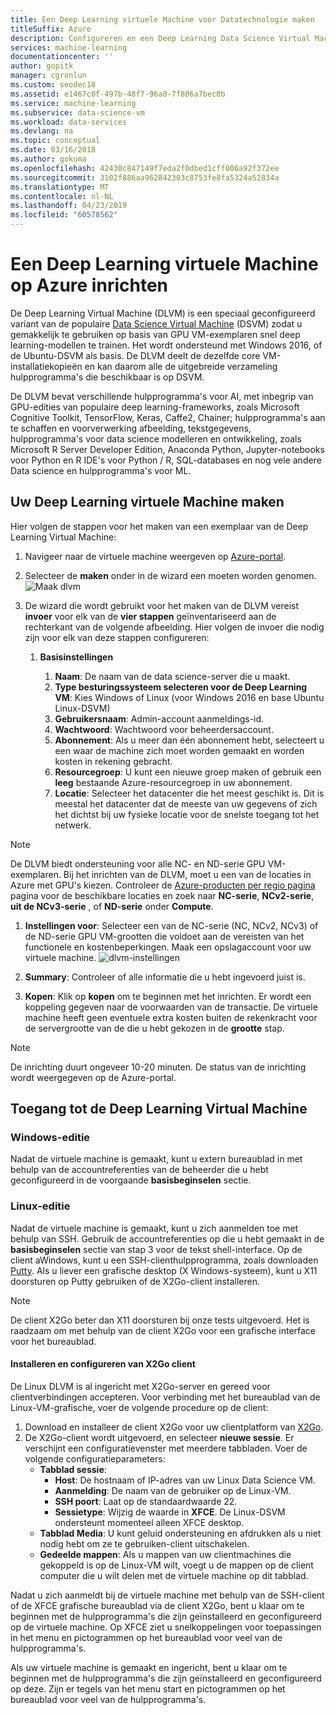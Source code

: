 ```yaml
---
title: Een Deep Learning virtuele Machine voor Datatechnologie maken
titleSuffix: Azure
description: Configureren en een Deep Learning Data Science Virtual Machine in Azure maken voor analyse en machine learning.
services: machine-learning
documentationcenter: ''
author: gopitk
manager: cgronlun
ms.custom: seodec18
ms.assetid: e1467c0f-497b-48f7-96a0-7f806a7bec0b
ms.service: machine-learning
ms.subservice: data-science-vm
ms.workload: data-services
ms.devlang: na
ms.topic: conceptual
ms.date: 03/16/2018
ms.author: gokuma
ms.openlocfilehash: 42430c847149f7eda2f0dbed1cff006a92f372ee
ms.sourcegitcommit: 3102f886aa962842303c8753fe8fa5324a52834a
ms.translationtype: MT
ms.contentlocale: nl-NL
ms.lasthandoff: 04/23/2019
ms.locfileid: "60578562"
---
```

# <a name="provision-a-deep-learning-virtual-machine-on-azure"></a>Een Deep Learning virtuele Machine op Azure inrichten 

De Deep Learning Virtual Machine (DLVM) is een speciaal geconfigureerd variant van de populaire [Data Science Virtual Machine](https://aka.ms/dsvm) (DSVM) zodat u gemakkelijk te gebruiken op basis van GPU VM-exemplaren snel deep learning-modellen te trainen. Het wordt ondersteund met Windows 2016, of de Ubuntu-DSVM als basis. De DLVM deelt de dezelfde core VM-installatiekopieën en kan daarom alle de uitgebreide verzameling hulpprogramma's die beschikbaar is op DSVM. 

De DLVM bevat verschillende hulpprogramma's voor AI, met inbegrip van GPU-edities van populaire deep learning-frameworks, zoals Microsoft Cognitive Toolkit, TensorFlow, Keras, Caffe2, Chainer; hulpprogramma's aan te schaffen en voorverwerking afbeelding, tekstgegevens, hulpprogramma's voor data science modelleren en ontwikkeling, zoals Microsoft R Server Developer Edition, Anaconda Python, Jupyter-notebooks voor Python en R IDE's voor Python / R, SQL-databases en nog vele andere Data science en hulpprogramma's voor ML. 

## <a name="create-your-deep-learning-virtual-machine"></a>Uw Deep Learning virtuele Machine maken
Hier volgen de stappen voor het maken van een exemplaar van de Deep Learning Virtual Machine: 

1. Navigeer naar de virtuele machine weergeven op [Azure-portal](https://portal.azure.com/#create/microsoft-ads.dsvm-deep-learningtoolkit
).
2. Selecteer de **maken** onder in de wizard een moeten worden genomen.![ Maak dlvm](./media/dlvm-provision-wizard.PNG)
3. De wizard die wordt gebruikt voor het maken van de DLVM vereist **invoer** voor elk van de **vier stappen** geïnventariseerd aan de rechterkant van de volgende afbeelding. Hier volgen de invoer die nodig zijn voor elk van deze stappen configureren:
   
   1. **Basisinstellingen**
      
      1. **Naam**: De naam van de data science-server die u maakt.
      2. **Type besturingssysteem selecteren voor de Deep Learning VM**: Kies Windows of Linux (voor Windows 2016 en base Ubuntu Linux-DSVM)
      2. **Gebruikersnaam**: Admin-account aanmeldings-id.
      3. **Wachtwoord**: Wachtwoord voor beheerdersaccount.
      4. **Abonnement**: Als u meer dan één abonnement hebt, selecteert u een waar de machine zich moet worden gemaakt en worden kosten in rekening gebracht.
      5. **Resourcegroep**: U kunt een nieuwe groep maken of gebruik een **leeg** bestaande Azure-resourcegroep in uw abonnement.
      6. **Locatie**: Selecteer het datacenter die het meest geschikt is. Dit is meestal het datacenter dat de meeste van uw gegevens of zich het dichtst bij uw fysieke locatie voor de snelste toegang tot het netwerk. 
      
> [!NOTE]
> De DLVM biedt ondersteuning voor alle NC- en ND-serie GPU VM-exemplaren. Bij het inrichten van de DLVM, moet u een van de locaties in Azure met GPU's kiezen. Controleer de [Azure-producten per regio pagina](https://azure.microsoft.com/regions/services/) pagina voor de beschikbare locaties en zoek naar **NC-serie**, **NCv2-serie**, **uit de NCv3-serie** , of **ND-serie** onder **Compute**. 

1. **Instellingen voor**: Selecteer een van de NC-serie (NC, NCv2, NCv3) of de ND-serie GPU VM-grootten die voldoet aan de vereisten van het functionele en kostenbeperkingen. Maak een opslagaccount voor uw virtuele machine.  ![dlvm-instellingen](./media/dlvm-provision-step-2.PNG)
   
1. **Summary**: Controleer of alle informatie die u hebt ingevoerd juist is.
1. **Kopen**: Klik op **kopen** om te beginnen met het inrichten. Er wordt een koppeling gegeven naar de voorwaarden van de transactie. De virtuele machine heeft geen eventuele extra kosten buiten de rekenkracht voor de servergrootte van de die u hebt gekozen in de **grootte** stap. 

> [!NOTE]
> De inrichting duurt ongeveer 10-20 minuten. De status van de inrichting wordt weergegeven op de Azure-portal.
> 


## <a name="how-to-access-the-deep-learning-virtual-machine"></a>Toegang tot de Deep Learning Virtual Machine

### <a name="windows-edition"></a>Windows-editie
Nadat de virtuele machine is gemaakt, kunt u extern bureaublad in met behulp van de accountreferenties van de beheerder die u hebt geconfigureerd in de voorgaande **basisbeginselen** sectie. 

### <a name="linux-edition"></a>Linux-editie

Nadat de virtuele machine is gemaakt, kunt u zich aanmelden toe met behulp van SSH. Gebruik de accountreferenties op die u hebt gemaakt in de **basisbeginselen** sectie van stap 3 voor de tekst shell-interface. Op de client aWindows, kunt u een SSH-clienthulpprogramma, zoals downloaden [Putty](https://www.putty.org). Als u liever een grafische desktop (X Windows-systeem), kunt u X11 doorsturen op Putty gebruiken of de X2Go-client installeren.

> [!NOTE]
> De client X2Go beter dan X11 doorsturen bij onze tests uitgevoerd. Het is raadzaam om met behulp van de client X2Go voor een grafische interface voor het bureaublad.
> 
> 

#### <a name="installing-and-configuring-x2go-client"></a>Installeren en configureren van X2Go client
De Linux DLVM is al ingericht met X2Go-server en gereed voor clientverbindingen accepteren. Voor verbinding met het bureaublad van de Linux-VM-grafische, voer de volgende procedure op de client:

1. Download en installeer de client X2Go voor uw clientplatform van [X2Go](https://wiki.x2go.org/doku.php/doc:installation:x2goclient).    
2. De X2Go-client wordt uitgevoerd, en selecteer **nieuwe sessie**. Er verschijnt een configuratievenster met meerdere tabbladen. Voer de volgende configuratieparameters:
   * **Tabblad sessie**:
     * **Host**: De hostnaam of IP-adres van uw Linux Data Science VM.
     * **Aanmelding**: De naam van de gebruiker op de Linux-VM.
     * **SSH poort**: Laat op de standaardwaarde 22.
     * **Sessietype**: Wijzig de waarde in **XFCE**. De Linux-DSVM ondersteunt momenteel alleen XFCE desktop.
   * **Tabblad Media**: U kunt geluid ondersteuning en afdrukken als u niet nodig hebt om ze te gebruiken-client uitschakelen.
   * **Gedeelde mappen**: Als u mappen van uw clientmachines die gekoppeld is op de Linux-VM wilt, voegt u de mappen op de client computer die u wilt delen met de virtuele machine op dit tabblad.

Nadat u zich aanmeldt bij de virtuele machine met behulp van de SSH-client of de XFCE grafische bureaublad via de client X2Go, bent u klaar om te beginnen met de hulpprogramma's die zijn geïnstalleerd en geconfigureerd op de virtuele machine. Op XFCE ziet u snelkoppelingen voor toepassingen in het menu en pictogrammen op het bureaublad voor veel van de hulpprogramma's.

Als uw virtuele machine is gemaakt en ingericht, bent u klaar om te beginnen met de hulpprogramma's die zijn geïnstalleerd en geconfigureerd op deze. Zijn er tegels van het menu start en pictogrammen op het bureaublad voor veel van de hulpprogramma's. 
